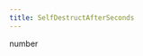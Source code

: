 ```yaml
---
title: SelfDestructAfterSeconds
---
```


<div class="font-mono whitespace-pre"><span>number</span></div>

